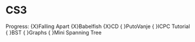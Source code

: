 # CS3

Progress:
    {X}Falling Apart
    {X}Babelfish
    {X}CD
    { }PutoVanje
    { }ICPC Tutorial
    { }BST
    { }Graphs
    { }Mini Spanning Tree